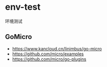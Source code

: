 # env-test

环境测试

## GoMicro

+ https://www.kancloud.cn/linimbus/go-micro
+ https://github.com/micro/examples
+ https://github.com/micro/go-plugins
